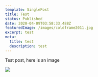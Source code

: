 ```yaml
---
template: SinglePost
title: Test
status: Published
date: 2020-04-09T03:58:33.488Z
featuredImage: /images/coldframe2011.jpg
excerpt: test
meta:
  title: test
  description: test
---
```

Test post, here is an image



![](/images/four-seasons-lettuce.jpg)